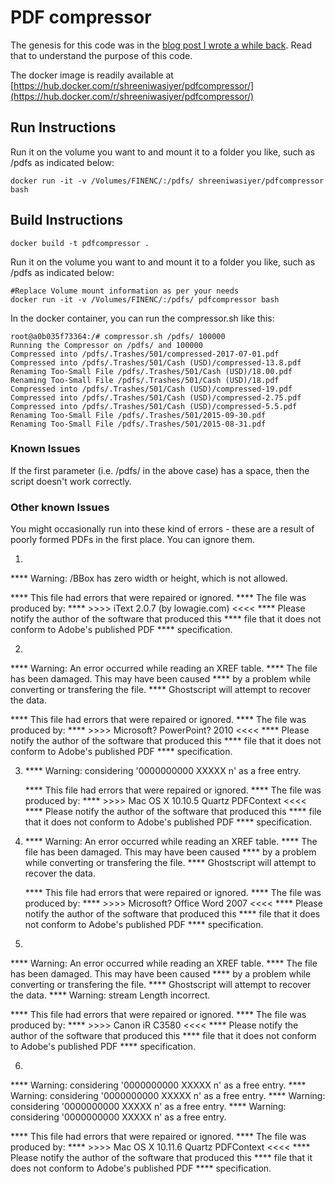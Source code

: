 # PDF compressor

The genesis for this code was in the [blog post I wrote a while back](http://tech.shreeni.info/2013/07/compressing-all-pdf-files-in-directory.html). Read that to understand the purpose of this code.

The docker image is readily available at [https://hub.docker.com/r/shreeniwasiyer/pdfcompressor/](https://hub.docker.com/r/shreeniwasiyer/pdfcompressor/)

## Run Instructions

Run it on the volume you want to and mount it to a folder you like, such as /pdfs as indicated below:


```
docker run -it -v /Volumes/FINENC/:/pdfs/ shreeniwasiyer/pdfcompressor bash
```

## Build Instructions

```
docker build -t pdfcompressor .
```

Run it on the volume you want to and mount it to a folder you like, such as /pdfs as indicated below:

```
#Replace Volume mount information as per your needs
docker run -it -v /Volumes/FINENC/:/pdfs/ pdfcompressor bash
```

In the docker container, you can run the compressor.sh like this:

```
root@a0b035f73364:/# compressor.sh /pdfs/ 100000
Running the Compressor on /pdfs/ and 100000
Compressed into /pdfs/.Trashes/501/compressed-2017-07-01.pdf
Compressed into /pdfs/.Trashes/501/Cash (USD)/compressed-13.8.pdf
Renaming Too-Small File /pdfs/.Trashes/501/Cash (USD)/18.00.pdf
Renaming Too-Small File /pdfs/.Trashes/501/Cash (USD)/18.pdf
Compressed into /pdfs/.Trashes/501/Cash (USD)/compressed-19.pdf
Compressed into /pdfs/.Trashes/501/Cash (USD)/compressed-2.75.pdf
Compressed into /pdfs/.Trashes/501/Cash (USD)/compressed-5.5.pdf
Renaming Too-Small File /pdfs/.Trashes/501/2015-09-30.pdf
Renaming Too-Small File /pdfs/.Trashes/501/2015-08-31.pdf
```

### Known Issues

If the first parameter (i.e. /pdfs/ in the above case) has a space, then the script doesn't work correctly.

### Other known Issues

You might occasionally run into these kind of errors - these are a result of poorly formed PDFs in the first place. You can ignore them.

1)

   **** Warning: /BBox has zero width or height, which is not allowed.

   **** This file had errors that were repaired or ignored.
   **** The file was produced by:
   **** >>>> iText 2.0.7 (by lowagie.com) <<<<
   **** Please notify the author of the software that produced this
   **** file that it does not conform to Adobe's published PDF
   **** specification.

2)

   **** Warning:  An error occurred while reading an XREF table.
   **** The file has been damaged.  This may have been caused
   **** by a problem while converting or transfering the file.
   **** Ghostscript will attempt to recover the data.

   **** This file had errors that were repaired or ignored.
   **** The file was produced by:
   **** >>>> Microsoft? PowerPoint? 2010 <<<<
   **** Please notify the author of the software that produced this
   **** file that it does not conform to Adobe's published PDF
   **** specification.


3)
   **** Warning: considering '0000000000 XXXXX n' as a free entry.

   **** This file had errors that were repaired or ignored.
   **** The file was produced by:
   **** >>>> Mac OS X 10.10.5 Quartz PDFContext <<<<
   **** Please notify the author of the software that produced this
   **** file that it does not conform to Adobe's published PDF
   **** specification.

4)
   **** Warning:  An error occurred while reading an XREF table.
   **** The file has been damaged.  This may have been caused
   **** by a problem while converting or transfering the file.
   **** Ghostscript will attempt to recover the data.

   **** This file had errors that were repaired or ignored.
   **** The file was produced by:
   **** >>>> Microsoft? Office Word 2007 <<<<
   **** Please notify the author of the software that produced this
   **** file that it does not conform to Adobe's published PDF
   **** specification.

5)
**** Warning:  An error occurred while reading an XREF table.
**** The file has been damaged.  This may have been caused
**** by a problem while converting or transfering the file.
**** Ghostscript will attempt to recover the data.
**** Warning: stream Length incorrect.

**** This file had errors that were repaired or ignored.
**** The file was produced by:
**** >>>> Canon iR C3580                   <<<<
**** Please notify the author of the software that produced this
**** file that it does not conform to Adobe's published PDF
**** specification.


6)


   **** Warning: considering '0000000000 XXXXX n' as a free entry.
   **** Warning: considering '0000000000 XXXXX n' as a free entry.
   **** Warning: considering '0000000000 XXXXX n' as a free entry.
   **** Warning: considering '0000000000 XXXXX n' as a free entry.

   **** This file had errors that were repaired or ignored.
   **** The file was produced by:
   **** >>>> Mac OS X 10.11.6 Quartz PDFContext <<<<
   **** Please notify the author of the software that produced this
   **** file that it does not conform to Adobe's published PDF
   **** specification.
